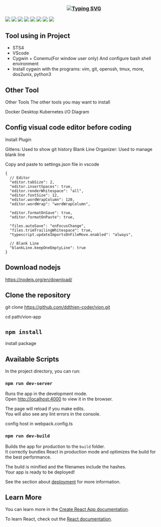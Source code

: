 <h3 align="center">

[![Typing SVG](https://readme-typing-svg.herokuapp.com?color=%2336BCF7&center=true&vCenter=true&lines=Digital+App)](https://git.io/typing-svg)

</h3>

![](https://img.shields.io/badge/Framework-react-informational?style=flat&logo=react&logoColor=white&color=3bac3a)
![](https://img.shields.io/badge/Language-JavaScript-informational?style=flat&logo=javascript&logoColor=white&color=3bac3a)
![](https://img.shields.io/badge/Language-TypeScript-informational?style=flat&logo=typescript&logoColor=white&color=3bac3a)
![](https://img.shields.io/badge/CI/CD-Github_Action-informational?style=flat&logo=github&logoColor=white&color=3bac3a)
![](https://img.shields.io/badge/OS-MacOS-informational?style=flat&logo=apple&logoColor=white&color=3bac3a)
![](https://img.shields.io/badge/OS-Windows-informational?style=flat&logo=windows&logoColor=white&color=3bac3a)
![](https://img.shields.io/badge/Shell-Bash-informational?style=flat&logo=gnu-bash&logoColor=white&color=3bac3a)
![](https://img.shields.io/badge/Framework-nodejs-informational?style=flat&logo=nodejs&logoColor=white&color=3bac3a)


## Tool using in Project
  - STS4
  - VScode
  - Cygwin + Conemu(For window user only) And configure bash shell environment
  - Install cygwin with the programs: vim, git, openssh, tmux, more, dos2unix, python3

## Other Tool

Other Tools
The other tools you may want to install

Docker Desktop
Kubernetes
i/O Diagram

## Config visual code editor before coding

Install Plugin

Gitlens: Used to show git history
Blank Line Organizer: Used to manage blank line


Copy and paste to settings.json file in vscode
```
{
  // Editor
  "editor.tabSize": 2,
  "editor.insertSpaces": true,
  "editor.renderWhitespace": "all",
  "editor.fontSize": 12,
  "editor.wordWrapColumn": 120,
  "editor.wordWrap": "wordWrapColumn",

  "editor.formatOnSave": true,
  "editor.formatOnPaste": true,

  "files.autoSave": "onFocusChange",
  "files.trimTrailingWhitespace": true,
  "typescript.updateImportsOnFileMove.enabled": "always",

  // Blank Line
  "blankLine.keepOneEmptyLine": true
}
```

## Download nodejs

https://nodejs.org/en/download/

## Clone the repository

git clone https://github.com/ddthien-coder/vion.git

cd path/vion-app

## `npm install`

install package

## Available Scripts

In the project directory, you can run:

### `npm run dev-server`

Runs the app in the development mode.\
Open [http://localhost:4000](http://localhost:4000) to view it in the browser.

The page will reload if you make edits.\
You will also see any lint errors in the console.

config host in webpack.config.ts

### `npm run dev-build`

Builds the app for production to the `build` folder.\
It correctly bundles React in production mode and optimizes the build for the best performance.

The build is minified and the filenames include the hashes.\
Your app is ready to be deployed!

See the section about [deployment](https://facebook.github.io/create-react-app/docs/deployment) for more information.


## Learn More

You can learn more in the [Create React App documentation](https://facebook.github.io/create-react-app/docs/getting-started).

To learn React, check out the [React documentation](https://reactjs.org/).
